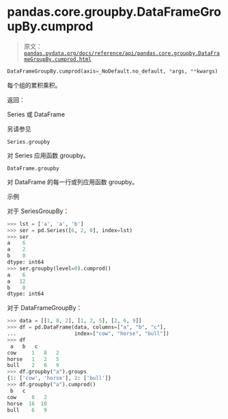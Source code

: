 # pandas.core.groupby.DataFrameGroupBy.cumprod

> 原文：[`pandas.pydata.org/docs/reference/api/pandas.core.groupby.DataFrameGroupBy.cumprod.html`](https://pandas.pydata.org/docs/reference/api/pandas.core.groupby.DataFrameGroupBy.cumprod.html)

```py
DataFrameGroupBy.cumprod(axis=_NoDefault.no_default, *args, **kwargs)
```

每个组的累积乘积。

返回：

Series 或 DataFrame

另请参见

`Series.groupby`

对 Series 应用函数 groupby。

`DataFrame.groupby`

对 DataFrame 的每一行或列应用函数 groupby。

示例

对于 SeriesGroupBy：

```py
>>> lst = ['a', 'a', 'b']
>>> ser = pd.Series([6, 2, 0], index=lst)
>>> ser
a    6
a    2
b    0
dtype: int64
>>> ser.groupby(level=0).cumprod()
a    6
a   12
b    0
dtype: int64 
```

对于 DataFrameGroupBy：

```py
>>> data = [[1, 8, 2], [1, 2, 5], [2, 6, 9]]
>>> df = pd.DataFrame(data, columns=["a", "b", "c"],
...                   index=["cow", "horse", "bull"])
>>> df
 a   b   c
cow     1   8   2
horse   1   2   5
bull    2   6   9
>>> df.groupby("a").groups
{1: ['cow', 'horse'], 2: ['bull']}
>>> df.groupby("a").cumprod()
 b   c
cow     8   2
horse  16  10
bull    6   9 
```
